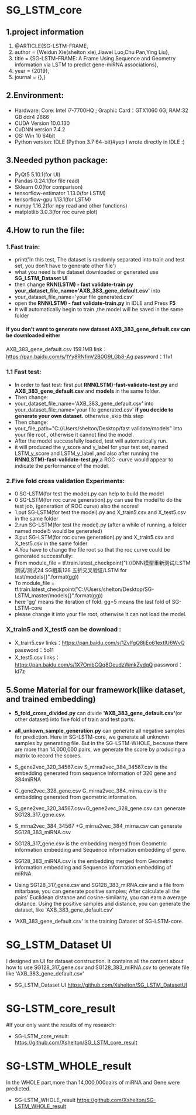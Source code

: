 # SG_LSTM_core
## 1.project information 
1. @ARTICLE{SG-LSTM-FRAME,
2. author = {Weidun Xie(shelton xie),Jiawei Luo,Chu Pan,Ying Liu},  
3. title = {SG-LSTM-FRAME: A Frame Using Sequence and Geometry information via LSTM to predict gene-miRNA associations},
4. year = {2019},  
5. journal = {},}  

## 2.Environment: 
- Hardware: Core: Intel i7-7700HQ ;  Graphic Card：GTX1060 6G;  RAM:32 GB ddr4 2666
- CUDA Version 10.0.130
- CuDNN version 7.4.2
- OS: Win 10 64bit
- Python version: IDLE (Python 3.7 64-bit)#yep I wrote directly in IDLE :)
## 3.Needed python package: 
- PyQt5                5.10.1(for UI)
- Pandas               0.24.1(for file read)
- Sklearn              0.0(for comparison)
- tensorflow-estimator 1.13.0(for LSTM)
- tensorflow-gpu       1.13.1(for LSTM)
- numpy                1.16.2(for npy read and other functions)
- matplotlib           3.0.3(for roc curve plot)


## 4.How to run the file:
### 1.Fast train:
-  print('In this test, The dataset is randomly separated into train and test set, you don’t have to generate other file')
-  what you need is the dataset downloaded or generated use **SG_LSTM_Dataset UI**
-  then change **RNN(LSTM) - fast validate-train.py**  **your_dataset_file_name='AXB_383_gene_default.csv'** into 
-  your_dataset_file_name='your file generated.csv'
-  open the **RNN(LSTM) - fast validate-train.py** in IDLE and Press **F5**
-  It will automatically begin to train ,the model will be saved in the same folder
#### if you don't want to generate new dataset AXB_383_gene_default.csv can be downloaded either 
AXB_383_gene_default.csv 159.1MB 
link：https://pan.baidu.com/s/1Yy8RNfinV2B0G9l_Gb8-Ag  password：11v1 
### 1.1 Fast test:
- In order to fast test: first put **RNN(LSTM)-fast-validate-test.py** and **AXB_383_gene_default.csv** and **models** in the same folder.
-  Then change:
-  your_dataset_file_name='AXB_383_gene_default.csv' into your_dataset_file_name='your file generated.csv' **if you decide to generate your own dataset.** otherwise ,skip this step
-  Then change:
-  your_file_path="C://Users/shelton/Desktop/fast validate/models"  into your file root , otherwise it cannot find the model.
-  After the model successfully loaded, test will automatically run. 
-  it will produced the y_score and y_label for your test set, named LSTM_y_score and LSTM_y_label ,and also after running the **RNN(LSTM)-fast-validate-test.py**,a ROC -curve would appear to indicate the performance of the model.


### 2.Five fold cross validation Experiments:
- 0 SG-LSTM(for test the model).py can help to build the model
- 0 SG-LSTM(for roc curve generation).py can use the model to do the test job, (generation of ROC curve)
also the scores!
- 1.put SG-LSTM(for test the model).py and X_train5.csv and X_test5.csv in the same folder
- 2.run SG-LSTM(for test the model).py (after a while of running, a folder named model5 would be generated)
- 3.put SG-LSTM(for roc curve generation).py and X_train5.csv and X_test5.csv in the same folder
- 4.You have to change the file root so that the roc curve could be generated successfully:
- From module_file = tf.train.latest_checkpoint("I://DNN模型重新测试/LSTM测试/测试24 SG相乘128 五折交叉验证/LSTM for test/models{}".format(gg))
- To module_file = tf.train.latest_checkpoint("C://Users/shelton/Desktop/SG-LSTM_master/models{}".format(gg))
- here 'gg' means the iteration of fold. gg=5 means the last fold of SG-LSTM-core
- please change it into your file root, otherwise it can not load the model.
 
 ### X_train5 and X_test5 can be download :
- X_train5.csv
 links：https://pan.baidu.com/s/1ZvlfgQ8IjEo61extIU6WvQ 
 password：5o11 
- X_test5.csv
links：https://pan.baidu.com/s/1X7OmbCQq8OeudzWmkZydqQ 
password：ld7z 

 ## 5.Some Material for our framework(like dataset, and trained embedding)
 - **5_fold_cross_divided.py** can divide **'AXB_383_gene_default.csv'**(or other dataset) into five fold of train and test parts.
 - **all_unkown_sample_generation.py** can generate all negative samples for prediction. Here in SG-LSTM-core, we generate all unknown samples by generating file. But in the SG-LSTM-WHOLE, because there are more than 14,000,000 pairs, we generate the score by producing a matrix to record the scores.
 
- S_gene2vec_320_34567.csv S_mrna2vec_384_34567.csv is the embedding generated from sequence information of 320 gene and 384miRNA
- G_gene2vec_328_gene.csv G_mirna2vec_384_mirna.csv is the embedding generated from geometric information.

- S_gene2vec_320_34567.csv+G_gene2vec_328_gene.csv can generate SG128_317_gene.csv.
- S_mrna2vec_384_34567 +G_mirna2vec_384_mirna.csv can generate SG128_383_miRNA.csv

- SG128_317_gene.csv is the embedding merged from Geometric information embedding and Sequence information embedding of gene.
- SG128_383_miRNA.csv is the embedding merged from Geometric information embedding and Sequence information embedding of miRNA.

- Using SG128_317_gene.csv and SG128_383_miRNA.csv and a file from mitarbase, you can generate positive samples;
After calculate all the pairs' Euclidean distance and cosine-similarity, you can earn a average distance. Using the positive samples and distance, you can generate the dataset, like 'AXB_383_gene_default.csv'

- 'AXB_383_gene_default.csv' is the training Dataset of SG-LSTM-core.


<p>
  
# SG_LSTM_Dataset UI 
I designed an UI for dataset construction. It contains all the content about how to use SG128_317_gene.csv and SG128_383_miRNA.csv to generate file like  'AXB_383_gene_default.csv'
- SG_LSTM_Dataset UI  https://github.com/Xshelton/SG_LSTM_DatasetUI

<p>
 
 # SG-LSTM_core_result
 #If your only want the results of my research:
 - SG-LSTM_core_result: https://github.com/Xshelton/SG_LSTM_core_result
 
 <p>
 
  # SG-LSTM_WHOLE_result
  In the WHOLE part,more than 14,000,000oairs of miRNA and Gene were predicted.
 - SG-LSTM_WHOLE_result https://github.com/Xshelton/SG-LSTM_WHOLE_result
